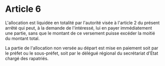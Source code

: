 # Article 6

L'allocation est liquidée en totalité par l'autorité visée à l'article 2 du présent arrêté qui peut, à la demande de l'intéressé, lui en payer immédiatement une partie, sans que le montant de ce versement puisse excéder la moitié du montant total.

La partie de l'allocation non versée au départ est mise en paiement soit par le préfet ou le sous-préfet, soit par le délégué régional du secrétariat d'Etat chargé des rapatriés.
